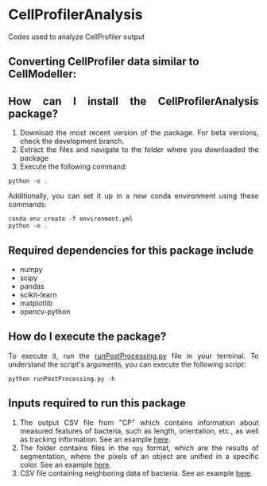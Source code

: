# CellProfilerAnalysis
Codes used to analyze CellProfiler output


## Converting CellProfiler data similar to CellModeller:
<div align="justify">

## How can I install the CellProfilerAnalysis package?
1. Download the most recent version of the package. For beta versions, check the development branch.
2. Extract the files and navigate to the folder where you downloaded the package
3. Execute the following command:
```
python -e .
```

Additionally, you can set it up in a new conda environment using these commands:
```
conda env create -f environment.yml
python -e .
```

## Required dependencies for this package include
- numpy
- scipy
- pandas
- scikit-learn
- matplotlib
- opencv-python

## How do I execute the package?
To execute it, run the <a href="runningAnalysis/runPostProcessing.py">runPostProcessing.py</a> file in your terminal. To understand the script's arguments, you can execute the following script:
```
python runPostProcessing.py -h
```

## Inputs required to run this package
1. The output CSV file from "CP" which contains information about measured features of bacteria, such as length, orientation, etc., as well as tracking information. See an example <a href="examples/e.coli/FilterObjects.csv">here</a>.
2. The folder contains files in the `npy` format, which are the results of segmentation, where the pixels of an object are unified in a specific color. See an example <a href="examples/e.coli/objects">here</a>.
3. CSV file containing neighboring data of bacteria. See an example <a href="examples/e.coli/Object%20relationships.csv">here</a>.
